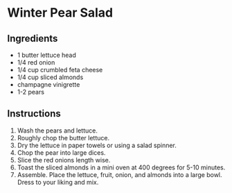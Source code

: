 # Winter Pear Salad

## Ingredients

+ 1 butter lettuce head
+ 1/4 red onion
+ 1/4 cup crumbled feta cheese
+ 1/4 cup sliced almonds
+ champagne vinigrette
+ 1-2 pears

## Instructions

1. Wash the pears and lettuce.
2. Roughly chop the butter lettuce.
3. Dry the lettuce in paper towels or using a salad spinner.
4. Chop the pear into large dices.
5. Slice the red onions length wise.
6. Toast the sliced almonds in a mini oven at 400 degrees for 5-10 minutes.
7. Assemble. Place the lettuce, fruit, onion, and almonds into a large bowl. Dress to your liking and mix.

